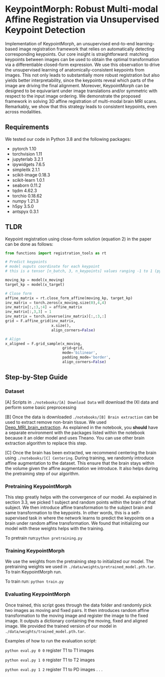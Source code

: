 # KeypointMorph: Robust Multi-modal Affine Registration via Unsupervised Keypoint Detection

Implementation of KeypointMorph, an unsupervised end-to-end learning-based image registration framework that relies on automatically detecting corresponding keypoints. Our core insight is straightforward: matching keypoints between images can be used to obtain the optimal transformation via a differentiable closed-form expression. We use this observation to drive the unsupervised learning of anatomically-consistent keypoints from images. This not only leads to substantially more robust registration but also yields better interpretability, since the keypoints reveal which parts of the image are driving the final alignment. Moreover, KeypointMorph can be designed to be equivariant under image translations and/or symmetric with respect to the input image ordering. We demonstrate the proposed framework in solving 3D affine registration of multi-modal brain MRI scans. Remarkably, we show that this strategy leads to consistent keypoints, even across modalities.

## Requirements
We tested our code in Python 3.8 and the following packages:
- pytorch 1.10
- torchvision 1.11
- jupyterlab 3.2.1
- ipywidgets 7.6.5
- simpleitk 2.1.1
- scikit-image 0.18.3
- scikit-learn 1.0.1
- seaborn 0.11.2
- tqdm 4.62.3
- torchio 0.18.62
- numpy 1.21.3
- h5py 3.5.0
- antspyx 0.3.1

## TLDR
Keypoint registration using close-form solution (equation 2) in the paper can be done as follows:

```python
from functions import registration_tools as rt

# Predict keypoints
# model ouputs coordinate for each keypoint 
# this is a tensor [n_batch, 3, n_keypoints] values ranging -1 to 1 (pytorch grid convention)

moving_kp = model(x_moving)
target_kp = model(x_target)

# Close form
affine_matrix = rt.close_form_affine(moving_kp, target_kp)
inv_matrix = torch.zeros(x_moving.size(0),4,4)
inv_matrix[:,:3,:4] = affine_matrix
inv_matrix[:,3,3] = 1
inv_matrix = torch.inverse(inv_matrix)[:,:3,:]
grid = F.affine_grid(inv_matrix,
                     x.size(),
                     align_corners=False)

# Align
x_aligned = F.grid_sample(x_moving,
                          grid=grid,
                          mode='bilinear',
                          padding_mode='border',
                          align_corners=False)

```
## Step-by-Step Guide

### Dataset 
[A] Scripts in `./notebooks/[A] Download Data` will download the IXI data and perform some basic preprocessing

[B] Once the data is downloaded `./notebooks/[B] Brain extraction` can be used to extract remove non-brain tissue. We used [Deep_MRI_brain_extraction](https://github.com/GUR9000/Deep_MRI_brain_extraction/). As explained in the notebook, you **should** have a separate environment with the packages listed within the notebook because it an older model and uses Theano. You can use other brain extraction algorithm to replace this step. 

[C] Once the brain has been extracted, we recommend centering the brain using `./notebooks/[C] Centering`. During training, we randomly introduce affine augmentation to the dataset. This ensure that the brain stays within the volume given the affine augmentation we introduce. It also helps during the pretraining step of our algorithm.

### Pretraining KeypointMorph

This step greatly helps with the convergence of our model. As explained in section 3.3, we picked 1 subject and random points within the brain of that subject. We then introduce affine transformation to the subject brain and same transformation to the keypoints. In other words, this is a self-supervised task in where the network learns to predict the keypoints on a brain under random affine transformation. We found that initializing our model with these weights helps with the training.

 To pretrain run:`python pretraining.py`

### Training KeypointMorph
We use the weights from the pretraining step to initialized our model. The pretraining weights we used in `./data/weights/pretrained_model.pth.tar`.
To train KeypointMorph run. 

To train run: `python train.py`

### Evaluating KeypointMorph
Once trained, this script goes through the data folder and randomly pick two images as moving and fixed pairs. It then introduces random affine transformation to the moving image and register the image to the fixed image. It outputs a dictionary containing the moving, fixed and aligned image. We provided the trained version of our model in  `./data/weights/trained_model.pth.tar`.

Examples of how to run the evaluation script:

`python eval.py 0 0` register T1 to T1 images

`python eval.py 1 0` register T1 to T2 images

`python eval.py 1 2` register T1 to PD images
.
.
.




